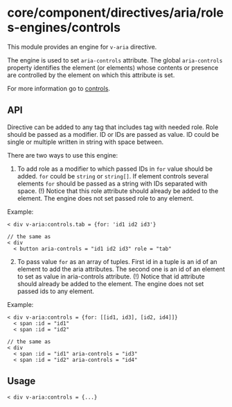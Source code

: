 # core/component/directives/aria/roles-engines/controls

This module provides an engine for `v-aria` directive.

The engine is used to set `aria-controls` attribute.
The global `aria-controls` property identifies the element (or elements) whose contents or presence are controlled by the element on which this attribute is set.

For more information go to [controls](`https://developer.mozilla.org/en-US/docs/Web/Accessibility/ARIA/Attributes/aria-controls`).

## API

Directive can be added to any tag that includes tag with needed role. Role should be passed as a modifier.
ID or IDs are passed as value.
ID could be single or multiple written in string with space between.

There are two ways to use this engine:
1. To add role as a modifier to which passed IDs in `for` value should be added. `for` could be `string` or `string[]`.
If element controls several elements `for` should be passed as a string with IDs separated with space.
(!) Notice that this role attribute should already be added to the element. The engine does not set passed role to any element.

Example:
```
< div v-aria:controls.tab = {for: 'id1 id2 id3'}

// the same as
< div
  < button aria-controls = "id1 id2 id3" role = "tab"
```

2. To pass value `for` as an array of tuples.
First id in a tuple is an id of an element to add the aria attributes.
The second one is an id of an element to set as value in aria-controls attribute.
(!) Notice that id attribute should already be added to the element. The engine does not set passed ids to any element.

Example:
```
< div v-aria:controls = {for: [[id1, id3], [id2, id4]]}
  < span :id = "id1"
  < span :id = "id2"

// the same as
< div
  < span :id = "id1" aria-controls = "id3"
  < span :id = "id2" aria-controls = "id4"
```

## Usage

```
< div v-aria:controls = {...}
```
